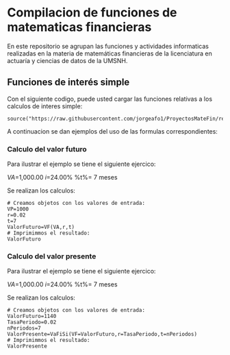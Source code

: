 # Compilacion de funciones de matematicas financieras 

En este repositorio se agrupan las funciones y actividades informaticas realizadas en la materia de matemáticas financieras de la licenciatura en actuaría y ciencias de datos de la UMSNH.

## Funciones de interés simple 

Con el siguiente codigo, puede usted cargar las funciones relativas a los calculos de interes simple:


```{r}
source("https://raw.githubusercontent.com/jorgeafo1/ProyectosMateFin/refs/heads/main/VF.R")
```

A continuacion se dan ejemplos del uso de las formulas correspondientes:

### Calculo del valor futuro

Para ilustrar el ejemplo se tiene el siguiente ejercico:

$VA$=1,000.00
$i$=24.00%
%t%= 7 meses 

Se realizan los calculos:

```{r}
# Creamos objetos con los valores de entrada:
VP=1000
r=0.02
t=7
ValorFuturo=VF(VA,r,t)
# Imprimimmos el resultado: 
ValorFuturo
```

### Calculo del valor presente

Para ilustrar el ejemplo se tiene el siguiente ejercico:

$VA$=1,000.00
$i$=24.00%
%t%= 7 meses 

Se realizan los calculos:

```{r}
# Creamos objetos con los valores de entrada:
ValorFuturo=1140
TasaPeriodo=0.02
nPeriodos=7
ValorPresente=VaFiSi(VF=ValorFuturo,r=TasaPeriodo,t=nPeriodos)
# Imprimimmos el resultado: 
ValorPresente
```


